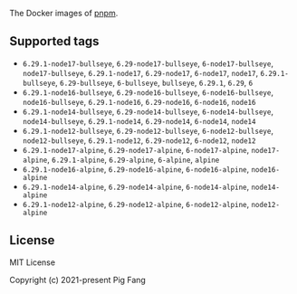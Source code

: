 The Docker images of [pnpm](https://pnpm.io).

## Supported tags

- `6.29.1-node17-bullseye`, `6.29-node17-bullseye`, `6-node17-bullseye`, `node17-bullseye`, `6.29.1-node17`, `6.29-node17`, `6-node17`, `node17`, `6.29.1-bullseye`, `6.29-bullseye`, `6-bullseye`, `bullseye`, `6.29.1`, `6.29`, `6`
- `6.29.1-node16-bullseye`, `6.29-node16-bullseye`, `6-node16-bullseye`, `node16-bullseye`, `6.29.1-node16`, `6.29-node16`, `6-node16`, `node16`
- `6.29.1-node14-bullseye`, `6.29-node14-bullseye`, `6-node14-bullseye`, `node14-bullseye`, `6.29.1-node14`, `6.29-node14`, `6-node14`, `node14`
- `6.29.1-node12-bullseye`, `6.29-node12-bullseye`, `6-node12-bullseye`, `node12-bullseye`, `6.29.1-node12`, `6.29-node12`, `6-node12`, `node12`
- `6.29.1-node17-alpine`, `6.29-node17-alpine`, `6-node17-alpine`, `node17-alpine`, `6.29.1-alpine`, `6.29-alpine`, `6-alpine`, `alpine`
- `6.29.1-node16-alpine`, `6.29-node16-alpine`, `6-node16-alpine`, `node16-alpine`
- `6.29.1-node14-alpine`, `6.29-node14-alpine`, `6-node14-alpine`, `node14-alpine`
- `6.29.1-node12-alpine`, `6.29-node12-alpine`, `6-node12-alpine`, `node12-alpine`

## License

MIT License

Copyright (c) 2021-present Pig Fang
